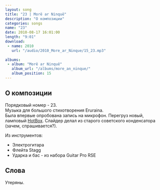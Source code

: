 ```yaml
---
layout: song
title: "23 | Morë ar Ninquë"
description: "О композиции"
categories: songs
name: "23"
date: 2010-08-17 16:01:00
length: "9:01"
download:
 - name: 2010
   url: "/audio/2010_More_ar_Ninque/15_23.mp3"
   
albums:
 - album: "Morë ar Ninquë"
   album_url: "/albums/more_an_ninque/"
   album_position: 15
---
```



## О композиции

Порядковый номер - 23.  
Музыка для большого стихотворения Eruraina.  
Была впервые опробована запись на микрофон. Перегруз новый, ламповый [HotBox](http://radiokot.ru/circuit/analog/games/09/). Слайдер делал из старого советского конденсатора (зачем, спрашивается?).  

Из инструментов:
- Электрогитара
- Флейта Stagg
- Ударка и бас - из набора Guitar Pro RSE
  
## Слова

Утеряны.  